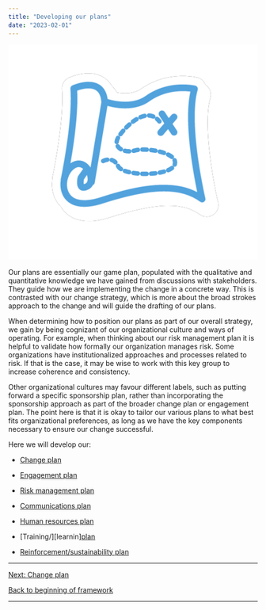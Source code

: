 ```yaml
---
title: "Developing our plans"
date: "2023-02-01"
---
```


![](images/FLC-Strategizing.png)

Our plans are essentially our game plan, populated with the qualitative and quantitative knowledge we have gained from discussions with stakeholders. They guide how we are implementing the change in a concrete way. This is contrasted with our change strategy, which is more about the broad strokes approach to the change and will guide the drafting of our plans.

When determining how to position our plans as part of our overall strategy, we gain by being cognizant of our organizational culture and ways of operating. For example, when thinking about our risk management plan it is helpful to validate how formally our organization manages risk. Some organizations have institutionalized approaches and processes related to risk. If that is the case, it may be wise to work with this key group to increase coherence and consistency.

Other organizational cultures may favour different labels, such as putting forward a specific sponsorship plan, rather than incorporating the sponsorship approach as part of the broader change plan or engagement plan. The point here is that it is okay to tailor our various plans to what best fits organizational preferences, as long as we have the key components necessary to ensure our change successful.

Here we will develop our:

- [Change plan](/framework-for-leading-change/change-plan/)

- [Engagement plan](/framework-for-leading-change/engagement-plan/)

- [Risk management plan](/framework-for-leading-change/risk-plan/)

- [Communications plan](/framework-for-leading-change/communications-plan/)

- [Human resources plan](/framework-for-leading-change/human-resources-plan/)

- [Training/][learnin][plan](/framework-for-leading-change/training-learning-plan)

- [Reinforcement/sustainability plan](/framework-for-leading-change/reinforcement-sustainability-plan/)

* * *

[Next: Change plan](/framework-for-leading-change/change-plan/)

[Back to beginning of framework](/framework-for-leading-change/)

* * *
